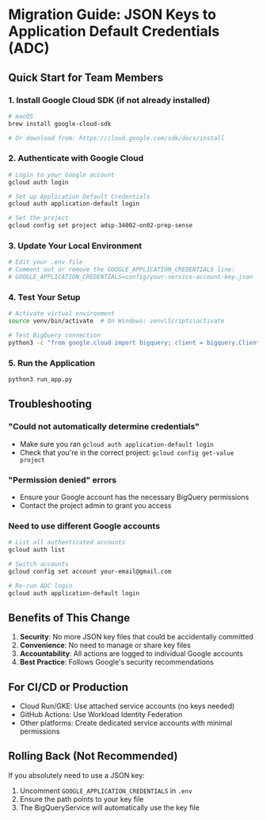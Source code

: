 # Migration Guide: JSON Keys to Application Default Credentials (ADC)

## Quick Start for Team Members

### 1. Install Google Cloud SDK (if not already installed)
```bash
# macOS
brew install google-cloud-sdk

# Or download from: https://cloud.google.com/sdk/docs/install
```

### 2. Authenticate with Google Cloud
```bash
# Login to your Google account
gcloud auth login

# Set up Application Default Credentials
gcloud auth application-default login

# Set the project
gcloud config set project adsp-34002-on02-prep-sense
```

### 3. Update Your Local Environment
```bash
# Edit your .env file
# Comment out or remove the GOOGLE_APPLICATION_CREDENTIALS line:
# GOOGLE_APPLICATION_CREDENTIALS=config/your-service-account-key.json
```

### 4. Test Your Setup
```bash
# Activate virtual environment
source venv/bin/activate  # On Windows: venv\Scripts\activate

# Test BigQuery connection
python3 -c "from google.cloud import bigquery; client = bigquery.Client(); print('✅ ADC working!')"
```

### 5. Run the Application
```bash
python3 run_app.py
```

## Troubleshooting

### "Could not automatically determine credentials"
- Make sure you ran `gcloud auth application-default login`
- Check that you're in the correct project: `gcloud config get-value project`

### "Permission denied" errors
- Ensure your Google account has the necessary BigQuery permissions
- Contact the project admin to grant you access

### Need to use different Google accounts
```bash
# List all authenticated accounts
gcloud auth list

# Switch accounts
gcloud config set account your-email@gmail.com

# Re-run ADC login
gcloud auth application-default login
```

## Benefits of This Change

1. **Security**: No more JSON key files that could be accidentally committed
2. **Convenience**: No need to manage or share key files
3. **Accountability**: All actions are logged to individual Google accounts
4. **Best Practice**: Follows Google's security recommendations

## For CI/CD or Production

- Cloud Run/GKE: Use attached service accounts (no keys needed)
- GitHub Actions: Use Workload Identity Federation
- Other platforms: Create dedicated service accounts with minimal permissions

## Rolling Back (Not Recommended)

If you absolutely need to use a JSON key:
1. Uncomment `GOOGLE_APPLICATION_CREDENTIALS` in `.env`
2. Ensure the path points to your key file
3. The BigQueryService will automatically use the key file